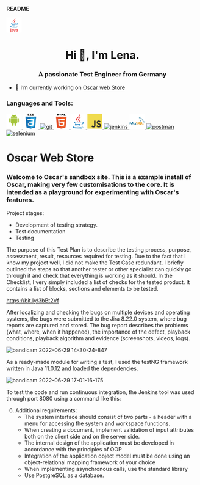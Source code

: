 **README**
<div>
  <img src="https://github.com/devicons/devicon/blob/master/icons/java/java-original-wordmark.svg" title="Java" alt="Java" width="40" height="40"/>&nbsp;
</div>

<h1 align="center">Hi 👋, I'm Lena.</h1>
<h3 align="center">A passionate Test Engineer from Germany</h3>

-  🔭 I’m currently working on [Oscar web Store](http://selenium1py.pythonanywhere.com/) 


<p align="left">
</p>

<h3 align="left">Languages and Tools:</h3>
<p align="left"> <a href="https://developer.android.com" target="_blank" rel="noreferrer"> <img src="https://raw.githubusercontent.com/devicons/devicon/master/icons/android/android-original-wordmark.svg" alt="android" width="40" height="40"/> </a> <a href="https://www.w3schools.com/css/" target="_blank" rel="noreferrer"> <img src="https://raw.githubusercontent.com/devicons/devicon/master/icons/css3/css3-original-wordmark.svg" alt="css3" width="40" height="40"/> </a> <a href="https://git-scm.com/" target="_blank" rel="noreferrer"> <img src="https://www.vectorlogo.zone/logos/git-scm/git-scm-icon.svg" alt="git" width="40" height="40"/> </a> <a href="https://www.w3.org/html/" target="_blank" rel="noreferrer"> <img src="https://raw.githubusercontent.com/devicons/devicon/master/icons/html5/html5-original-wordmark.svg" alt="html5" width="40" height="40"/> </a> <a href="https://www.java.com" target="_blank" rel="noreferrer"> <img src="https://raw.githubusercontent.com/devicons/devicon/master/icons/java/java-original.svg" alt="java" width="40" height="40"/> </a> <a href="https://developer.mozilla.org/en-US/docs/Web/JavaScript" target="_blank" rel="noreferrer"> <img src="https://raw.githubusercontent.com/devicons/devicon/master/icons/javascript/javascript-original.svg" alt="javascript" width="40" height="40"/> </a> <a href="https://www.jenkins.io" target="_blank" rel="noreferrer"> <img src="https://www.vectorlogo.zone/logos/jenkins/jenkins-icon.svg" alt="jenkins" width="40" height="40"/> </a> <a href="https://www.mysql.com/" target="_blank" rel="noreferrer"> <img src="https://raw.githubusercontent.com/devicons/devicon/master/icons/mysql/mysql-original-wordmark.svg" alt="mysql" width="40" height="40"/> </a> <a href="https://postman.com" target="_blank" rel="noreferrer"> <img src="https://www.vectorlogo.zone/logos/getpostman/getpostman-icon.svg" alt="postman" width="40" height="40"/> <a href="https://www.selenium.dev" target="_blank" rel="noreferrer"> <img src="https://raw.githubusercontent.com/detain/svg-logos/780f25886640cef088af994181646db2f6b1a3f8/svg/selenium-logo.svg" alt="selenium" width="40" height="40"/> </a> </p>


# **Oscar Web Store**


### Welcome to Oscar's sandbox site.  This is a example install of Oscar, making very few customisations to the core.  It is intended as a playground for experimenting with Oscar's features. ###

Project stages:
- Development of testing strategy.
- Test documentation
- Testing 
     
The purpose of this Test Plan is to describe the testing process, purpose, assessment, result, resources required for testing. Due to the fact that I know my project well, I did not make the Test Case redundant. I briefly outlined the steps so that another tester or other specialist can quickly go through it and check that everything is working as it should. In the Checklist, I very simply included a list of checks for the tested product. It contains a list of blocks, sections and elements to be tested.

https://bit.ly/3bBt2Vf

After localizing and checking the bugs on multiple devices and operating systems, the bugs were submitted to the Jira 8.22.0 system, where bug reports are captured and stored. The bug report describes the problems (what, where, when it happened), the importance of the defect, playback conditions, playback algorithm and evidence (screenshots, videos, logs).

![bandicam 2022-06-29 14-30-24-847](https://user-images.githubusercontent.com/92040264/176486937-cecf4f18-f2ba-415c-b29e-ed46f54adf04.jpg)

As a ready-made module for writing a test, I used the testNG framework written in Java 11.0.12 and loaded the dependencies.

![bandicam 2022-06-29 17-01-16-175](https://user-images.githubusercontent.com/92040264/176487229-35ff53d8-af3a-44c7-922d-439ec1d03176.jpg)


To test the code and run continuous integration, the Jenkins tool was used through port 8080 using a command like this:

 6. Additional requirements:
    - The system interface should consist of two parts - a header with a menu for accessing the system and workspace functions.
    - When creating a document, implement validation of input attributes both on the client side and on the server side.
    - The internal design of the application must be developed in accordance with the principles of OOP
    - Integration of the application object model must be done using an object-relational mapping framework of your choice
    - When implementing asynchronous calls, use the standard library
    - Use PostgreSQL as a database.
